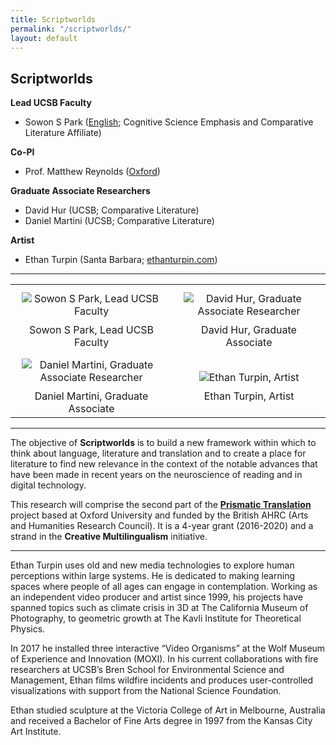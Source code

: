 ```yaml
---
title: Scriptworlds
permalink: "/scriptworlds/"
layout: default
---
```


## Scriptworlds

**Lead UCSB Faculty**
* Sowon S Park ([English](https://www.english.ucsb.edu/people/park-sowon-0); Cognitive Science Emphasis and Comparative Literature Affiliate)

**Co-PI**
* Prof. Matthew Reynolds ([Oxford](https://www.english.ox.ac.uk/people/professor-matthew-reynolds))

**Graduate Associate Researchers**
* David Hur (UCSB; Comparative Literature)
* Daniel Martini (UCSB; Comparative Literature)

**Artist**
* Ethan Turpin (Santa Barbara; [ethanturpin.com](http://ethanturpin.com/))

---

<table>
<tr>
<td style="margin:auto; text-align:center;">
<img alt="Sowon S Park, Lead UCSB Faculty" src="{{ site.baseurl }}/assets/images/groups-scriptworlds-park.jpg" style="padding:10px;" />
<br>
Sowon S Park, Lead UCSB Faculty
</td>
<td style="margin:auto; text-align:center;">
<img alt="David Hur, Graduate Associate Researcher" src="{{ site.baseurl }}/assets/images/groups-scriptworlds-hur.jpg" style="padding:10px;" />
<br>
David Hur, Graduate Associate
</td>
</tr>
<tr>
<td style="margin:auto; text-align:center;">
<img alt="Daniel Martini, Graduate Associate Researcher" src="{{ site.baseurl }}/assets/images/groups-scriptworlds-martini.jpg" style="padding:10px;" />
<br>
Daniel Martini, Graduate Associate
</td>
<td style="margin:auto; text-align:center;">
<img alt="Ethan Turpin, Artist" src="{{ site.baseurl }}/assets/images/groups-scriptworlds-turpin.jpg" style="padding:10px;" />
<br>
Ethan Turpin, Artist
</td>
</tr>
</table>

---

The objective of **Scriptworlds** is to build a new framework within which to think about language, literature and translation and to create a place for literature to find new relevance in the context of the notable advances that have been made in recent years on the neuroscience of reading and in digital technology.

This research will comprise the second part of the **[Prismatic Translation](https://www.creativeml.ox.ac.uk/research/prismatic-translation)** project based at Oxford University and funded by the British AHRC (Arts and Humanities Research Council).  It is a 4-year grant (2016-2020) and a strand in the **Creative Multilingualism** initiative.

---

Ethan Turpin uses old and new media technologies to explore human perceptions within large systems.  He is dedicated to making learning spaces where people of all ages can engage in contemplation.  Working as an independent video producer and artist since 1999, his projects have spanned topics such as climate crisis in 3D at The California Museum of Photography, to geometric growth at The Kavli Institute for Theoretical Physics.

In 2017 he installed three interactive “Video Organisms” at the Wolf Museum of Experience and Innovation (MOXI).  In his current collaborations with fire researchers at UCSB’s Bren School for Environmental Science and Management, Ethan films wildfire incidents and produces user-controlled visualizations with support from the National Science Foundation.

Ethan studied sculpture at the Victoria College of Art in Melbourne, Australia and received a Bachelor of Fine Arts degree in 1997 from the Kansas City Art Institute.